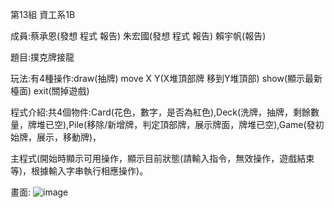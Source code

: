 第13組 資工系1B

成員:蔡承恩(發想 程式 報告) 朱宏國(發想 程式 報告) 賴宇帆(報告)

題目:撲克牌接龍

玩法:有4種操作:draw(抽牌) move X Y(X堆頂部牌 移到Y堆頂部) show(顯示最新檯面) exit(關掉遊戲)

程式介紹:共4個物件:Card(花色，數字，是否為紅色),Deck(洗牌，抽牌，剩餘數量，牌堆已空),Pile(移除/新增牌，判定頂部牌，展示牌面，牌堆已空),Game(發初始牌，展示，移動牌)，

主程式(開始時顯示可用操作，顯示目前狀態(請輸入指令，無效操作，遊戲結束等)，根據輸入字串執行相應操作)。
        
畫面:
![image](https://github.com/user-attachments/assets/c4a9eef0-0b12-44bb-ae0f-cd63cff7db42)
